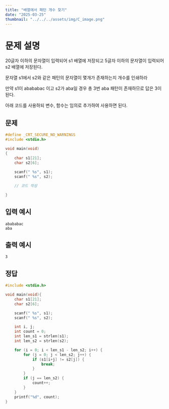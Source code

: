 ```yaml
---
title: "배열에서 패턴 개수 찾기" 
date: "2025-03-25"
thumbnail: "../../../assets/img/C_image.png"
---
```


# 문제 설명
20글자 이하의 문자열이 입력되어 s1 배열에 저장되고 5글자 이하의 문자열이 입력되어 s2 배열에 저장된다.

문자열 s1에서 s2와 같은 패턴의 문자열이 몇개가 존재하는지 개수를 인쇄하라

만약 s1이 abababac 이고 s2가 aba일 경우 총 3번 aba 패턴이 존재하므로 답은 3이 된다.

아래 코드를 사용하되 변수, 함수는 임의로 추가하여 사용하면 된다.
## 문제
```c
#define _CRT_SECURE_NO_WARNINGS
#include <stdio.h>

void main(void)
{
	char s1[21];
	char s2[6];
	
	scanf(" %s", s1);
	scanf(" %s", s2);

	// 코드 작성

}
```

## 입력 예시
```
abababac
aba
```

## 출력 예시
```
3
```

## 정답
```c
#include <stdio.h>

void main(void){
	char s1[21];
	char s2[6];

	scanf(" %s", s1);
	scanf(" %s", s2);

	int i, j;
	int count = 0;
	int len_s1 = strlen(s1);
	int len_s2 = strlen(s2);

	for (i = 0; i < len_s1 - len_s2; i++) {
		for (j = 0; j < len_s2; j++) {
			if (s1[i+j] != s2[j]) {
				break;
			}
		}
		if (j == len_s2) {
			count++;
		}
	}
	printf("%d", count);
}
```

